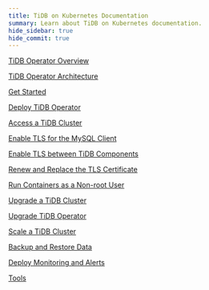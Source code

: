 ```yaml
---
title: TiDB on Kubernetes Documentation
summary: Learn about TiDB on Kubernetes documentation.
hide_sidebar: true
hide_commit: true
---
```


<LearningPathContainer platform="tidb-operator" title="TiDB on Kubernetes" subTitle="Using TiDB Operator provided by PingCAP, you can run and maintain TiDB seamlessly on the Kubernetes clusters deployed on a public cloud or in a self-managed environment.">

<LearningPath label="Learn" icon="cloud1">

[TiDB Operator Overview](https://docs.pingcap.com/tidb-in-kubernetes/v2.0/tidb-operator-overview)

[TiDB Operator Architecture](https://docs.pingcap.com/tidb-in-kubernetes/v2.0/architecture)

[Get Started](https://docs.pingcap.com/tidb-in-kubernetes/v2.0/get-started)

</LearningPath>

<LearningPath label="Deploy" icon="deploy">

[Deploy TiDB Operator](https://docs.pingcap.com/tidb-in-kubernetes/v2.0/deploy-tidb-operator)

[Access a TiDB Cluster](https://docs.pingcap.com/tidb-in-kubernetes/v2.0/access-tidb)

</LearningPath>

<LearningPath label="Secure" icon="cloud3">

[Enable TLS for the MySQL Client](https://docs.pingcap.com/tidb-in-kubernetes/v2.0/enable-tls-for-mysql-client)

[Enable TLS between TiDB Components](https://docs.pingcap.com/tidb-in-kubernetes/v2.0/enable-tls-between-components)

[Renew and Replace the TLS Certificate](https://docs.pingcap.com/tidb-in-kubernetes/v2.0/renew-tls-certificate)

[Run Containers as a Non-root User](https://docs.pingcap.com/tidb-in-kubernetes/v2.0/containers-run-as-non-root-user)

</LearningPath>

<LearningPath label="Manage" icon="maintain">

[Upgrade a TiDB Cluster](https://docs.pingcap.com/tidb-in-kubernetes/v2.0/upgrade-a-tidb-cluster)

[Upgrade TiDB Operator](https://docs.pingcap.com/tidb-in-kubernetes/v2.0/upgrade-tidb-operator)

[Scale a TiDB Cluster](https://docs.pingcap.com/tidb-in-kubernetes/v2.0/scale-a-tidb-cluster)

[Backup and Restore Data](https://docs.pingcap.com/tidb-in-kubernetes/v2.0/backup-restore-overview)

[Deploy Monitoring and Alerts](https://docs.pingcap.com/tidb-in-kubernetes/v2.0/monitor-a-tidb-cluster)

</LearningPath>

<LearningPath label="Reference" icon="cloud-dev">

[Tools](https://docs.pingcap.com/tidb-in-kubernetes/v2.0/tidb-toolkit)

</LearningPath>

</LearningPathContainer>
